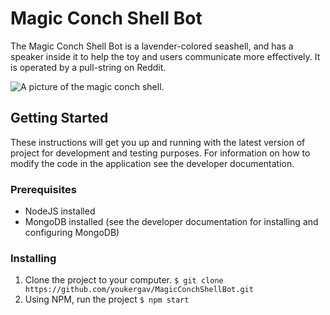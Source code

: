 # Magic Conch Shell Bot
The Magic Conch Shell Bot is a lavender-colored seashell, and has a speaker inside it to help the toy and users communicate more effectively. It is operated by a pull-string on Reddit.

![A picture of the magic conch shell.](https://steamuserimages-a.akamaihd.net/ugc/284097466552397599/FA2D19C72E99374077EC7A7F9C1D5A883EF87B97/?imw=268&imh=268&ima=fit&impolicy=Letterbox&imcolor=#000000&letterbox=true)

## Getting Started
These instructions will get you up and running with the latest version of project for development and testing purposes. For information on how to modify the code in the application see the developer documentation.

### Prerequisites 
 - NodeJS installed
 - MongoDB installed (see the developer documentation for installing and configuring MongoDB)

### Installing
 1. Clone the project to your computer. `$ git clone https://github.com/youkergav/MagicConchShellBot.git`
 2. Using NPM, run the project `$ npm start`

